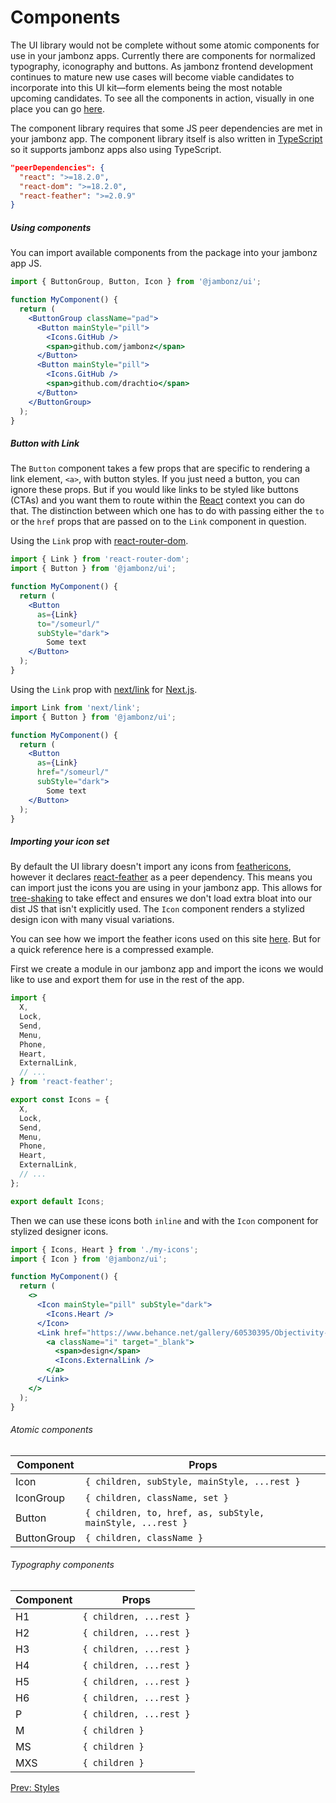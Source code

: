 # Components

The UI library would not be complete without some atomic components for use in your jambonz apps. Currently there are components for normalized typography, iconography and buttons. As jambonz frontend development continues to mature new use cases will become viable candidates to incorporate into this UI kit—form elements being the most notable upcoming candidates. To see all the components in action, visually in one place you can go [here](/jambonz-ui/).

The component library requires that some JS peer dependencies are met in your jambonz app. The component library itself is also written in [TypeScript](https://www.typescriptlang.org/) so it supports jambonz apps also using TypeScript.

```json
"peerDependencies": {
  "react": ">=18.2.0",
  "react-dom": ">=18.2.0",
  "react-feather": ">=2.0.9"
}
```

##### Using components

You can import available components from the package into your jambonz app JS.

```jsx
import { ButtonGroup, Button, Icon } from '@jambonz/ui';

function MyComponent() {
  return (
    <ButtonGroup className="pad">
      <Button mainStyle="pill">
        <Icons.GitHub />
        <span>github.com/jambonz</span>
      </Button>
      <Button mainStyle="pill">
        <Icons.GitHub />
        <span>github.com/drachtio</span>
      </Button>
    </ButtonGroup>
  );
}
```

##### Button with Link

The `Button` component takes a few props that are specific to rendering a link element, `<a>`, with button styles. If you just need a button, you can ignore these props. But if you would like links to be styled like buttons (CTAs) and you want them to route within the [React](https://reactjs.org/) context you can do that. The distinction between which one has to do with passing either the `to` or the `href` props that are passed on to the `Link` component in question.

Using the `Link` prop with [react-router-dom](https://reactrouter.com/docs/en/v6/components/link).

```jsx
import { Link } from 'react-router-dom';
import { Button } from '@jambonz/ui';

function MyComponent() {
  return (
    <Button
      as={Link}
      to="/someurl/"
      subStyle="dark">
        Some text
    </Button>
  );
}
```

Using the `Link` prop with [next/link](https://nextjs.org/docs/api-reference/next/link) for [Next.js](https://nextjs.org/).

```jsx
import Link from 'next/link';
import { Button } from '@jambonz/ui';

function MyComponent() {
  return (
    <Button
      as={Link}
      href="/someurl/"
      subStyle="dark">
        Some text
    </Button>
  );
}
```

##### Importing your icon set

By default the UI library doesn't import any icons from [feathericons](https://feathericons.com/), however it declares [react-feather](https://github.com/feathericons/react-feather) as a peer dependency. This means you can import just the icons you are using in your jambonz app. This allows for [tree-shaking](https://developer.mozilla.org/en-US/docs/Glossary/Tree_shaking) to take effect and ensures we don't load extra bloat into our dist JS that isn't explicitly used. The `Icon` component renders a stylized design icon with many visual variations.

You can see how we import the feather icons used on this site [here](https://github.com/jambonz/next-static-site/blob/main/src/components/icons.js). But for a quick reference here is a compressed example.

First we create a module in our jambonz app and import the icons we would like to use and export them for use in the rest of the app.

```jsx
import {
  X,
  Lock,
  Send,
  Menu,
  Phone,
  Heart,
  ExternalLink,
  // ...
} from 'react-feather';

export const Icons = {
  X,
  Lock,
  Send,
  Menu,
  Phone,
  Heart,
  ExternalLink,
  // ...
};

export default Icons;
```

Then we can use these icons both `inline` and with the `Icon` component for stylized designer icons.

```jsx
import { Icons, Heart } from './my-icons';
import { Icon } from '@jambonz/ui';

function MyComponent() {
  return (
    <>
      <Icon mainStyle="pill" subStyle="dark">
        <Icons.Heart />
      </Icon>
      <Link href="https://www.behance.net/gallery/60530395/Objectivity-Free-Font-Family">
        <a className="i" target="_blank">
          <span>design</span>
          <Icons.ExternalLink />
        </a>
      </Link>
    </>
  );
}
```

###### Atomic components

| Component | Props |
|-----------|-------|
| Icon | `{ children, subStyle, mainStyle, ...rest }` |
| IconGroup | `{ children, className, set }` |
| Button | `{ children, to, href, as, subStyle, mainStyle, ...rest }` |
| ButtonGroup | `{ children, className }` |

###### Typography components

| Component | Props |
|-----------|-------|
| H1 | `{ children, ...rest }` |
| H2 | `{ children, ...rest }` |
| H3 | `{ children, ...rest }` |
| H4 | `{ children, ...rest }` |
| H5 | `{ children, ...rest }` |
| H6 | `{ children, ...rest }` |
| P | `{ children, ...rest }` |
| M | `{ children }` |
| MS | `{ children }` |
| MXS | `{ children }` |

<p class="flex">
<a href="/docs/jambonz-ui/styles/">Prev: Styles</a>
<span>&nbsp;</span>
</p>